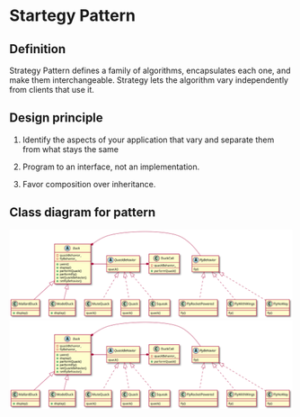 # Startegy Pattern

## Definition

Strategy Pattern defines a family of algorithms, encapsulates each one, and make them interchangeable. Strategy lets the algorithm vary independently from clients that use it.

## Design principle

1. Identify the aspects of your application that vary and separate them from what stays the same

2. Program to an interface, not an implementation.

3. Favor composition over inheritance.

## Class diagram for pattern

![Alt text](./strategy.svg)
<img src="./strategy.svg">